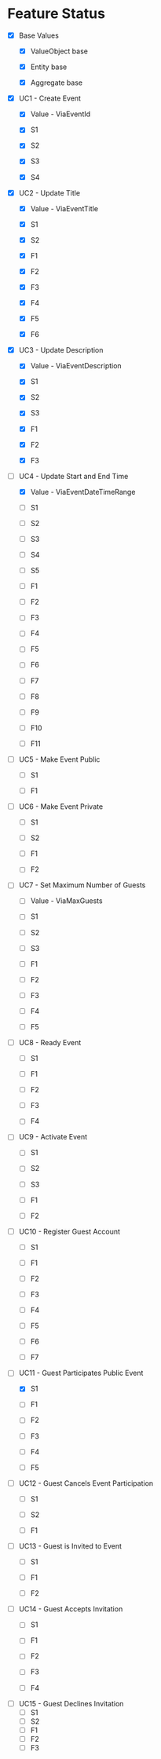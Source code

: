 ﻿# Feature Status

* [x] Base Values
    * [x] ValueObject base
    * [x] Entity base
    * [x] Aggregate base


* [x] UC1 - Create Event
    * [x] Value - ViaEventId
    * [x] S1
    * [x] S2
    * [x] S3
    * [x] S4


* [x] UC2 - Update Title
    * [X] Value - ViaEventTitle
    * [x] S1
    * [x] S2
    * [x] F1
    * [x] F2
    * [x] F3
    * [x] F4
    * [x] F5
    * [x] F6


* [x] UC3 - Update Description
    * [x] Value - ViaEventDescription
    * [x] S1
    * [x] S2
    * [x] S3
    * [x] F1
    * [x] F2
    * [x] F3


* [ ] UC4 - Update Start and End Time
    * [x] Value - ViaEventDateTimeRange
    * [ ] S1
    * [ ] S2
    * [ ] S3
    * [ ] S4
    * [ ] S5
    * [ ] F1
    * [ ] F2
    * [ ] F3
    * [ ] F4
    * [ ] F5
    * [ ] F6
    * [ ] F7
    * [ ] F8
    * [ ] F9
    * [ ] F10
    * [ ] F11


* [ ] UC5 - Make Event Public
    * [ ] S1
    * [ ] F1


* [ ] UC6 - Make Event Private
    * [ ] S1
    * [ ] S2
    * [ ] F1
    * [ ] F2


* [ ] UC7 - Set Maximum Number of Guests
    * [ ] Value - ViaMaxGuests
    * [ ] S1
    * [ ] S2
    * [ ] S3
    * [ ] F1
    * [ ] F2
    * [ ] F3
    * [ ] F4
    * [ ] F5


* [ ] UC8 - Ready Event
    * [ ] S1
    * [ ] F1
    * [ ] F2
    * [ ] F3
    * [ ] F4


* [ ] UC9 - Activate Event
    * [ ] S1
    * [ ] S2
    * [ ] S3
    * [ ] F1
    * [ ] F2


* [ ] UC10 - Register Guest Account
    * [ ] S1
    * [ ] F1
    * [ ] F2
    * [ ] F3
    * [ ] F4
    * [ ] F5
    * [ ] F6
    * [ ] F7


* [ ] UC11 - Guest Participates Public Event
    * [X] S1
    * [ ] F1
    * [ ] F2
    * [ ] F3
    * [ ] F4
    * [ ] F5


* [ ] UC12 - Guest Cancels Event Participation
    * [ ] S1
    * [ ] S2
    * [ ] F1


* [ ] UC13 - Guest is Invited to Event
    * [ ] S1
    * [ ] F1
    * [ ] F2


* [ ] UC14 - Guest Accepts Invitation
    * [ ] S1
    * [ ] F1
    * [ ] F2
    * [ ] F3
    * [ ] F4


* [ ] UC15 - Guest Declines Invitation
    * [ ] S1
    * [ ] S2
    * [ ] F1
    * [ ] F2
    * [ ] F3